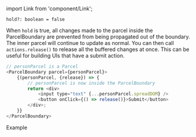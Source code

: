 import Link from 'component/Link';

```flow
hold?: boolean = false
```

When `hold` is true, all changes made to the parcel inside the ParcelBoundary are prevented from being propagated out of the boundary. The inner parcel will continue to update as normal. You can then call `actions.release()` to release all the buffered changes at once. This can be useful for building UIs that have a submit action.

```js
// personParcel is a Parcel
<ParcelBoundary parcel={personParcel}>
    {(personParcel, {release}) => {
        // personParcel is now inside the ParcelBoundary
        return <div>
            <input type="text" {...personParcel.spreadDOM} />
            <button onClick={() => release()}>Submit</button>
        </div>;
    }}
</ParcelBoundary>
```

<Link to="/examples/parcelboundary-hold">Example</Link>
